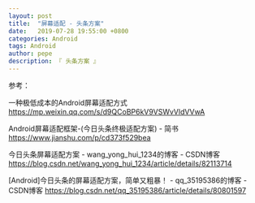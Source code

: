 ```yaml
---
layout: post
title:  "屏幕适配 - 头条方案"
date:   2019-07-28 19:55:00 +0800
categories: Android
tags: Android
author: pepe
description: 『 头条方案 』
---
```







参考：

一种极低成本的Android屏幕适配方式
https://mp.weixin.qq.com/s/d9QCoBP6kV9VSWvVldVVwA

Android屏幕适配框架-(今日头条终极适配方案) - 简书
https://www.jianshu.com/p/cd373f529bea

今日头条屏幕适配方案 - wang_yong_hui_1234的博客 - CSDN博客
https://blog.csdn.net/wang_yong_hui_1234/article/details/82113714

[Android]今日头条的屏幕适配方案，简单又粗暴！ - qq_35195386的博客 - CSDN博客
https://blog.csdn.net/qq_35195386/article/details/80801597